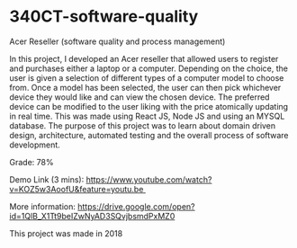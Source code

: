 # 340CT-software-quality
Acer Reseller (software quality and process management)

In this project, I developed an Acer reseller that allowed users to register and purchases either a laptop or a computer. Depending on the choice, the user is given a selection of different types of a computer model to choose from. Once a model has been selected, the user can then pick whichever device they would like and can view the chosen device. The preferred device can be modified to the user liking with the price atomically updating in real time. This was made using React JS, Node JS and using an MYSQL database. The purpose of this project was to learn about domain driven design, architecture, automated testing and the overall process of software development.

Grade: 78%

Demo Link (3 mins): https://www.youtube.com/watch?v=KOZ5w3AoofU&feature=youtu.be 

More information: https://drive.google.com/open?id=1QlB_X1Tt9beIZwNyAD3SQvjbsmdPxMZ0

This project was made in 2018
